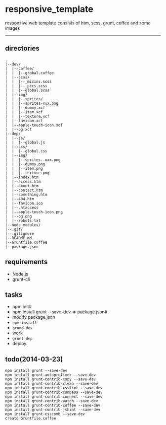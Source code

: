# responsive_template

responsive web template consists of htm, scss, grunt, coffee and some images

----

## directories

    .
    |--dev/
    |  |--coffee/
    |  |  |--grobal.coffee
    |  |--scss/
    |  |  |--_mixins.scss
    |  |  |--_pccs.scss
    |  |  |--global.scss
    |  |--img/
    |  |  |--sprites/
    |  |  |--sprites-xxx.png
    |  |  |--dummy.xcf
    |  |  |--item.xcf
    |  |  |--texture.xcf
    |  |--favicon.xcf
    |  |--apple-touch-icon.xcf
    |  |--og.xcf
    |--dep/
    |  |--js/
    |  |  |--global.js
    |  |--css/
    |  |  |--global.css
    |  |--img/
    |  |  |--sprites.-xxx.png
    |  |  |--dummy.png
    |  |  |--item.png
    |  |  |--texture.png
    |  |--index.htm
    |  |--access.htm
    |  |--about.htm
    |  |--contact.htm
    |  |--something.htm
    |  |--404.htm
    |  |--favicon.ico
    |  |--.htaccess
    |  |--apple-touch-icon.png
    |  |--og.png
    |  |--robots.txt
    |--node_modules/
    |--.git/
    |--.gitignore
    |--README.md
    |--Gruntfile.coffee
    |--package.json

## requirements

- Node.js
- grunt-cli

## tasks

- npm init#
- npm install grunt --save-dev => package.json#
- modify package.json
- `npm install`
- `grund dev`
- work
- `grunt dep`
- deploy

## todo(2014-03-23)

    npm install grunt --save-dev
    npm install grunt-autoprefixer --save-dev
    npm install grunt-contrib-copy --save-dev
    npm install grunt-contrib-clean --save-dev
    npm install grunt-contrib-csslint --save-dev
    npm install grunt-contrib-compass --save-dev
    npm install grunt-contrib-connect --save-dev
    npm install grunt-contrib-watch --save-dev
    npm install grunt-contrib-coffee --save-dev
    npm install grunt-contrib-jshint --save-dev
    npm install grunt-csscomb --save-dev
    create Gruntfile.coffee
    
